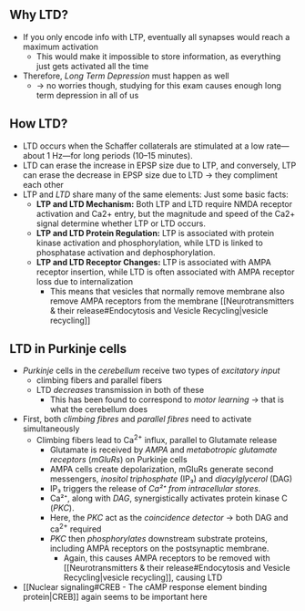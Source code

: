 ## Why LTD?
- If you only encode info with LTP, eventually all synapses would reach a maximum activation
	- This would make it impossible to store information, as everything just gets activated all the time
- Therefore, *Long Term Depression* must happen as well 
	- -> no worries though, studying for this exam causes enough long term depression in all of us
## How LTD?
- LTD occurs when the Schaffer collaterals are stimulated at a low rate—about 1 Hz—for long periods (10–15 minutes).
-  LTD can erase the increase in EPSP size due to LTP, and conversely, LTP can erase the decrease in EPSP size due to LTD -> they compliment each other
- LTP and *LTD* share many of the same elements: Just some basic facts:
	- **LTP and LTD Mechanism:** Both LTP and LTD require NMDA receptor activation and Ca2+ entry, but the magnitude and speed of the Ca2+ signal determine whether LTP or LTD occurs.
	- **LTP and LTD Protein Regulation:** LTP is associated with protein kinase activation and phosphorylation, while LTD is linked to phosphatase activation and dephosphorylation.
	- **LTP and LTD Receptor Changes:** LTP is associated with AMPA receptor insertion, while LTD is often associated with AMPA receptor loss due to internalization
		- This means that vesicles that normally remove membrane also remove AMPA receptors from the membrane [[Neurotransmitters & their release#Endocytosis and Vesicle Recycling|vesicle recycling]]
## LTD in Purkinje cells
- *Purkinje* cells in the *cerebellum* receive two types of *excitatory input*
	- climbing fibers and parallel fibers
	- LTD *decreases* transmission in both of these
		- This has been found to correspond to *motor learning* -> that is what the cerebellum does
- First, both *climbing fibres* and *parallel fibres* need to activate simultaneously
	- Climbing fibers lead to Ca<sup>2+</sup> influx, parallel to Glutamate release
		- Glutamate is received by *AMPA* and *metabotropic glutamate receptors* (*mGluRs*) on Purkinje cells
		- AMPA cells create depolarization, mGluRs generate second messengers, *inositol triphosphate* (IP₃) and *diacylglycerol* (DAG)
		- IP₃ triggers the release of *Ca²⁺ from intracellular stores*.
		- Ca²⁺, along with *DAG*, synergistically activates protein kinase C (*PKC*).
		- Here, the *PKC* act as the *coincidence detector* -> both DAG and ca<sup>2+</sup> required
		- *PKC* then *phosphorylates* downstream substrate proteins, including AMPA receptors on the postsynaptic membrane.
			- Again, this causes AMPA receptors to be removed with [[Neurotransmitters & their release#Endocytosis and Vesicle Recycling|vesicle recycling]], causing LTD
- [[Nuclear signaling#CREB - The cAMP response element binding protein|CREB]] again seems to be important here